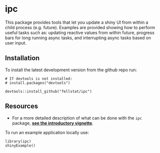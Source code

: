 # ipc

This package provides tools that let you update a shiny UI from within a child process (e.g. future). Examples are provided showing how to perform useful tasks such as: updating reactive values from within future, progress bars for long running async tasks, and interrupting async tasks based on user input.

## Installation

To install the latest development version from the github repo run:
```
# If devtools is not installed:
# install.packages("devtools")

devtools::install_github("fellstat/ipc")
```

## Resources


* For a more detailed description of what can be done with the ``ipc`` package, **[see the introductory vignette](http://htmlpreview.github.io/?https://github.com/fellstat/ipc/blob/master/inst/doc/shinymp.html)**.

To run an example application locally use:
```
library(ipc)
shinyExample()
```
